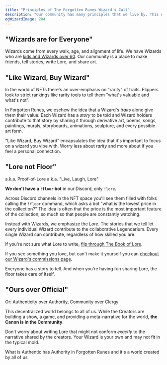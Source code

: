```yaml
---
title: "Principles of The Forgotten Runes Wizard's Cult"
description: "Our community has many principles that we live by. This document captures some of them."
ogWizardImage: 284
---
```


## "Wizards are for Everyone"

<ResponsiveImg src="/static/img/posts/Wizards-are-for-Everyone.png" pixelArt={true} />

Wizards come from every walk, age, and alignment of life. We have Wizards who are [kids and Wizards over 60](https://twitter.com/dotta/status/1445919395939819526). Our community is a place to make friends, tell stories, write Lore, and share art.

## "Like Wizard, Buy Wizard"

<ResponsiveImg src="/static/img/posts/Like-Wizard-Buy-Wizard.png" pixelArt={true} />

In the world of NFTs there's an over-emphasis on "rarity" of traits. Flippers look to strict rankings like rarity tools to tell them "what's valuable and what's not".

In Forgotten Runes, we eschew the idea that a Wizard's _traits_ alone give them their value. Each Wizard has a _story_ to be told and Wizard holders contribute to that story by sharing it through derivative art, poems, songs, paintings, murals, storyboards, animations, sculpture, and every possible art form.

"Like Wizard, Buy Wizard" encapsulates the idea that it's important to focus on a wizard you vibe with. Worry less about _rarity_ and more about if you feel a personal connection.

## "Lore not Floor"

<ResponsiveImg src="/static/img/posts/Lore-not-Floor.png" pixelArt={true} />

a.k.a. Proof-of-Lore
a.k.a. "Live, Laugh, Lore"

**We don't have a `!floor` bot** in our Discord, only `!lore`.

Across Discord channels in the NFT space you'll see them filled with folks calling the `!floor` command, which asks a bot "what is the lowest price in the collection?" The idea is often that the price is the most important feature of the collection, so much so that people are constantly watching.

Instead with Wizards, we emphasize the _Lore_. The stories that we tell let every individual Wizard contribute to the collaborative Legendarium. Every single Wizard can contribute, regardless of how skilled you are.

If you're not sure what Lore to write, [flip through The Book of Lore](/lore).

If you see something you love, but can't make it yourself you can [checkout our Wizard's commissions page](/posts/commissions).

Everyone has a story to tell. And when you're having fun sharing Lore, the floor takes care of itself.

## "Ours over Official"

<ResponsiveImg src="/static/img/posts/Ours-over-Official.png" pixelArt={true} />

Or: Authenticity over Authority, Community over Clergy

This decentralized world belongs to all of us. While the Creators are building a show, a game, and providing a meta-narrative for the world, **the Canon is in the Community**.

Don't worry about writing Lore that might not conform _exactly_ to the narrative shared by the creators. Your Wizard is your own and may not fit in the typical mold.

What is Authentic has Authority in Forgotten Runes and it's a world created by all of us.
